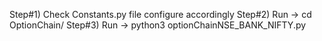 Step#1) Check Constants.py file configure accordingly
Step#2) Run -> cd OptionChain/
Step#3) Run -> python3 optionChainNSE_BANK_NIFTY.py
